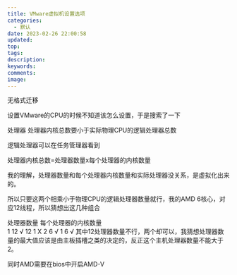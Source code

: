 ```yaml
---
title: VMware虚拟机设置选项
categories:
  - 默认
date: 2023-02-26 22:00:58
updated:
top:
tags:
description:
keywords:
comments:
image:
---
```

无格式迁移
<!--more-->
设置VMware的CPU的时候不知道该怎么设置，于是搜索了一下

处理器
处理器内核总数要小于实际物理CPU的逻辑处理器总数

逻辑处理器可以在任务管理器看到

处理器内核总数=处理器数量x每个处理器的内核数量

我的理解，处理器数量和每个处理器内核数量和实际处理器没关系，是虚拟化出来的。

所以只要这两个相乘小于物理CPU的逻辑处理器数量就行，我的AMD 6核心，对应12线程，所以猜想出这几种组合

处理器数量	每个处理器的内核数量	
1	                 12	√
12	               1	X
2	                 6	√
1	                 6	√
其中12处理器数量不行，两个却可以，我猜想处理器数量的最大值应该是由主板插槽之类的决定的，反正这个主机处理器数量不能大于2。

同时AMD需要在bios中开启AMD-V